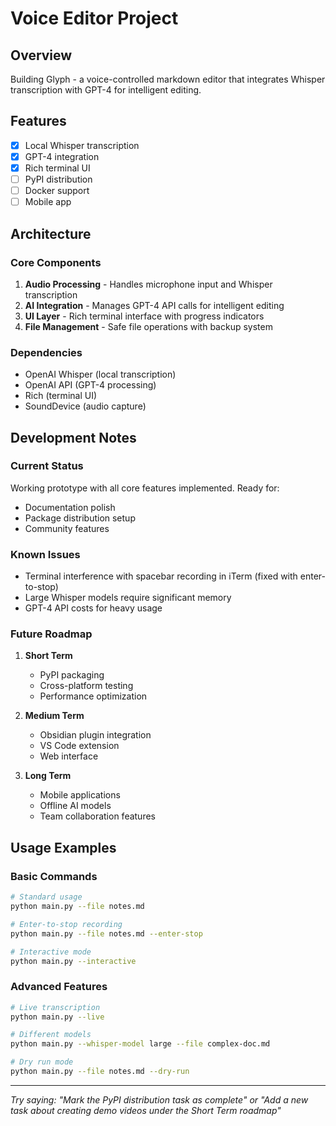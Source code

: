 # Voice Editor Project

## Overview
Building Glyph - a voice-controlled markdown editor that integrates Whisper transcription with GPT-4 for intelligent editing.

## Features
- [x] Local Whisper transcription
- [x] GPT-4 integration
- [x] Rich terminal UI
- [ ] PyPI distribution
- [ ] Docker support
- [ ] Mobile app

## Architecture

### Core Components
1. **Audio Processing** - Handles microphone input and Whisper transcription
2. **AI Integration** - Manages GPT-4 API calls for intelligent editing
3. **UI Layer** - Rich terminal interface with progress indicators
4. **File Management** - Safe file operations with backup system

### Dependencies
- OpenAI Whisper (local transcription)
- OpenAI API (GPT-4 processing)
- Rich (terminal UI)
- SoundDevice (audio capture)

## Development Notes

### Current Status
Working prototype with all core features implemented. Ready for:
- Documentation polish
- Package distribution setup
- Community features

### Known Issues
- Terminal interference with spacebar recording in iTerm (fixed with enter-to-stop)
- Large Whisper models require significant memory
- GPT-4 API costs for heavy usage

### Future Roadmap
1. **Short Term**
   - PyPI packaging
   - Cross-platform testing
   - Performance optimization

2. **Medium Term**
   - Obsidian plugin integration
   - VS Code extension
   - Web interface

3. **Long Term**
   - Mobile applications
   - Offline AI models
   - Team collaboration features

## Usage Examples

### Basic Commands
```bash
# Standard usage
python main.py --file notes.md

# Enter-to-stop recording
python main.py --file notes.md --enter-stop

# Interactive mode
python main.py --interactive
```

### Advanced Features
```bash
# Live transcription
python main.py --live

# Different models
python main.py --whisper-model large --file complex-doc.md

# Dry run mode
python main.py --file notes.md --dry-run
```

---

*Try saying: "Mark the PyPI distribution task as complete" or "Add a new task about creating demo videos under the Short Term roadmap"*